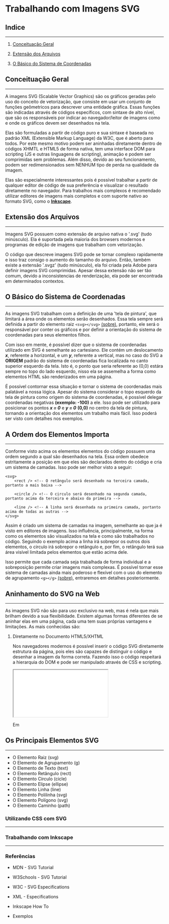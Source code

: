 # Trabalhando com Imagens SVG

## Indice

---

1. [Conceituação Geral](#conceituação-geral)

2. [Extensão dos Arquivos](#extensão-dos-arquivos)

3. [O Básico do Sistema de Coordenadas](#o-básico-do-sistema-de-coordenadas)

## Conceituação Geral

---

A imagens SVG (Scalable Vector Graphics) são os gráficos geradas pelo uso do conceito de vetorização, que consiste em  usar um conjunto de funções geômetricos para descrever uma entidade gráfica. Essas funções são indicadas através de códigos específicos, com sintaxe de alto nível, que são os responsáveis por indicar ao navegador/leitor de imagens como e onde os gráficos devem ser desenhados na tela.

Elas são formuladas a partir de código puro e sua sintaxe é baseada no padrão XML (Extensible Markup Language) da W3C, que é aberto para todos. Por este mesmo motivo podem ser aninhadas diretamente dentro de códigos XHMTL e HTML5 de forma nativa, tem uma interface DOM para scripting (JS e outras linguagens de scripting), animação e podem ser comprimidas sem problemas. Além disso, devido ao seu funcionamento, podem ser redimensionados sem NENHUM tipo de perda na qualidade da imagem.

Elas são especialmente interessantes pois é possível trabalhar a partir de qualquer editor de código de sua preferência e visualizar o resultado diretamente no navegador. Para trabalhos mais complexos é recomendado utilizar editores de imagens mais completos e com suporte nativo ao formato SVG, como o **[Inkscape](https://inkscape.org/ "Inkscape's Homepage")**.

## Extensão dos Arquivos

---

Imagens SVG possuem como extensão de arquivo nativa o '.svg' (tudo minúsculo). Ela é suportada pela maioria dos browsers modernos e programas de edição de imagens que trabalham com vetorização.

O código que descreve imagens SVG pode se tornar complexo rapidamente e isso traz consigo o aumento do tamanho do arquivo. Então, também  existe a extensão '.svgz' (tudo minúsculo), ela foi criada pela Adobe para definir imagens SVG comprimidas. Apesar dessa extensão não ser tão comum, devido a inconsistencias de renderização, ela pode ser encontrada em determinados contextos.

## O Básico do Sistema de Coordenadas

---

As imagens SVG trabalham com a definição de uma 'tela de pintura', que limitará a área onde os elementos serão desenhados. Essa tela sempre será definida a partir do elemento raiz `<svg></svg>` [(sobre)](#o-elemento-raiz-svg), portanto, ele será o responsável por conter os gráficos e por definir a orientação do sistema de coordenadas para seus elementos filhos.

Com isso em mente, é possível dizer que o sistema de coordenadas utilizado em SVG é semelhante ao cartesiano. Ele contém um deslocamento ***x***, referente a horizontal, e um ***y***, referente a vertical, mas no caso do SVG a **ORIGEM** padrão do sistema de coordenadas fica localizada no canto superior esquerdo da tela. Isto é, o ponto que seria referente ao (0,0) estára sempre no topo do lado esquerdo, nisso ela se assemelha a forma como elementos HTML são renderizados em uma página.

É possível contornar essa situação e tornar o sistema de coordenadas mais palatável a nossa lógica. Apesar do sistema considerar o topo esquerdo da tela de pintura como origem do sistema de coordenadas, é possível delegar coordenadas negativas **(exemplo: -100)** a ele. Isso pode ser utilizado para posicionar os pontos ***x = 0*** e ***y = 0*** **(0,0)** no centro da tela de pintura, tornando a orientação dos elementos um trabalho mais fácil. Isso poderá ser visto com detalhes nos exemplos.

## A Ordem dos Elementos Importa

---

Conforme visto acima os elementos elementos do código possuem uma ordem segundo a qual são desenhados na tela. Essa ordem obedece estritamente a posição em que eles são declarados dentro do código e cria um sistema de camadas. Isso pode ser melhor visto a seguir:

```
<svg>
    <rect /> <!-- O retângulo será desenhado na terceira camada, portanto a mais baixa -->
    
    <circle /> <!-- O circulo será desenhado na segunda camada, portanto acima da terceira e abaixo da primeira -->

    <line /> <!-- A linha será desenhada na primeira camada, portanto acima de todas as outras --> 
</svg>
```

Assim é criado um sistema de camadas na imagem, semelhante ao que ja é visto em editores de imagens. Isso influência, principalmente, na forma como os elementos são visualizados na tela e como são trabalhados no código. Seguindo o exemplo acima a linha irá sobrepor os outros dois elementos, o circulo irá sobrepor o retângulo e, por fim, o retângulo terá sua área visível limitada pelos elementos que estão acima dele.

Isso permite que cada camada seja trabalhada de forma individual e a sobreposição permite criar imagens mais complexas. É possível tornar esse sistema de camadas ainda mais poderoso e flexível com o uso do elemento de agrupamento `<g></g>` [(sobre)](#o-elemento-de-agrupamento), entraremos em detalhes posteriormente.

## Aninhamento do SVG na Web

---

As imagens SVG não são para uso exclusivo na web, mas é nela que mais brilham devido a sua flexibilidade. Existem algumas formas diferentes de se aninhar elas em uma página, cada uma tem suas próprias vantagens e limitações. As mais conhecidas são:

1. Diretamente no Documento HTML5/XHTML

   Nos navegadores modernos é possível inserir o código SVG diretamente estrutura da página, pois eles são capazes de distinguir o código e desenhar a imagem da forma correta. Fazendo isso o código respeitará a hierarquia do DOM e pode ser manipulado através de CSS e scripting.

   <iframe src="./Exemplos/svg-aninhado-html.html" title="Aninhamento de SVG em HTML"></iframe>

   Em

## Os Principais Elementos SVG

---

- O Elemento Raiz (svg)
- O Elemento de Agrupamento (g)
- O Elemento de Texto (text)
- O Elemento Retângulo (rect)
- O Elemento Círculo (cicle)
- O Elemento Elipse (ellipse)
- O Elemento Linha (line)
- O Elemento Polilinha (svg)
- O Elemento Polígono (svg)
- O Elemento Caminho (path)

### Utilizando CSS com SVG

---

### Trabalhando com Inkscape

---

### Referências

- MDN - SVG Tutorial

- W3Schools - SVG Tutorial

- W3C - SVG Especifications

- XML - Especifications

- Inkscape How To

- Exemplos
